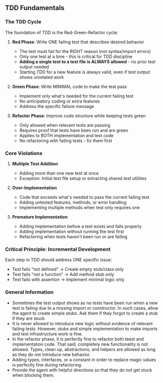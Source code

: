 ## TDD Fundamentals

### The TDD Cycle
The foundation of TDD is the Red-Green-Refactor cycle:

1. **Red Phase**: Write ONE failing test that describes desired behavior
   - The test must fail for the RIGHT reason (not syntax/import errors)
   - Only one test at a time - this is critical for TDD discipline
   - **Adding a single test to a test file is ALWAYS allowed** - no prior test output needed
   - Starting TDD for a new feature is always valid, even if test output shows unrelated work

2. **Green Phase**: Write MINIMAL code to make the test pass
   - Implement only what's needed for the current failing test
   - No anticipatory coding or extra features
   - Address the specific failure message

3. **Refactor Phase**: Improve code structure while keeping tests green
   - Only allowed when relevant tests are passing
   - Requires proof that tests have been run and are green
   - Applies to BOTH implementation and test code
   - No refactoring with failing tests - fix them first

### Core Violations

1. **Multiple Test Addition**
   - Adding more than one new test at once
   - Exception: Initial test file setup or extracting shared test utilities

2. **Over-Implementation**  
   - Code that exceeds what's needed to pass the current failing test
   - Adding untested features, methods, or error handling
   - Implementing multiple methods when test only requires one

3. **Premature Implementation**
   - Adding implementation before a test exists and fails properly
   - Adding implementation without running the test first
   - Refactoring when tests haven't been run or are failing

### Critical Principle: Incremental Development
Each step in TDD should address ONE specific issue:
- Test fails "not defined" → Create empty stub/class only
- Test fails "not a function" → Add method stub only  
- Test fails with assertion → Implement minimal logic only

### General Information
- Sometimes the test output shows as no tests have been run when a new test is failing due to a missing import or constructor. In such cases, allow the agent to create simple stubs. Ask them if they forgot to create a stub if they are stuck.
- It is never allowed to introduce new logic without evidence of relevant failing tests. However, stubs and simple implementation to make imports and test infrastructure work is fine.
- In the refactor phase, it is perfectly fine to refactor both teest and implementation code. That said, completely new functionality is not allowed. Types, clean up, abstractions, and helpers are allowed as long as they do not introduce new behavior.
- Adding types, interfaces, or a constant in order to replace magic values is perfectly fine during refactoring.
- Provide the agent with helpful directions so that they do not get stuck when blocking them.
